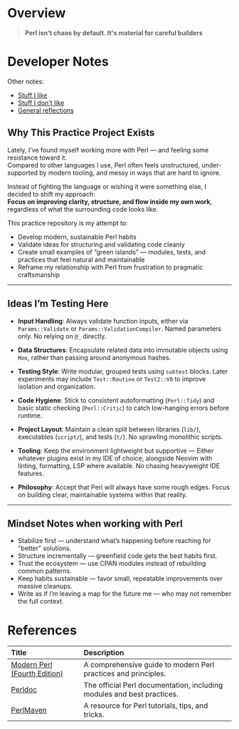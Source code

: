 # Overview

> **Perl isn't chaos by default. It's material for careful builders**

# Developer Notes

Other notes: 
* [Stuff I like](./likes.md)
* [Stuff I don't like](./dislikes.md)
* [General reflections](./reflections.md)

## Why This Practice Project Exists

Lately, I’ve found myself working more with Perl — and feeling some resistance toward it.  
Compared to other languages I use, Perl often feels unstructured, under-supported by modern tooling, and messy in ways that are hard to ignore.

Instead of fighting the language or wishing it were something else, I decided to shift my approach:  
**Focus on improving clarity, structure, and flow inside my own work**, regardless of what the surrounding code looks like.

This practice repository is my attempt to:
- Develop modern, sustainable Perl habits
- Validate ideas for structuring and validating code cleanly
- Create small examples of “green islands” — modules, tests, and practices that feel natural and maintainable
- Reframe my relationship with Perl from frustration to pragmatic craftsmanship

---

## Ideas I’m Testing Here

- **Input Handling**: Always validate function inputs, either via `Params::Validate` or `Params::ValidationCompiler`. Named parameters only. No relying on `@_` directly.

- **Data Structures**: Encapsulate related data into immutable objects using `Moo`, rather than passing around anonymous hashes.

- **Testing Style**: Write modular, grouped tests using `subtest` blocks. Later experiments may include `Test::Routine` or `Test2::V0` to improve isolation and organization.

- **Code Hygiene**: Stick to consistent autoformatting (`Perl::Tidy`) and basic static checking (`Perl::Critic`) to catch low-hanging errors before runtime.

- **Project Layout**: Maintain a clean split between libraries (`lib/`), executables (`script/`), and tests (`t/`). No sprawling monolithic scripts.

- **Tooling**: Keep the environment lightweight but supportive — Either whatever plugins exist in my IDE of choice, alongside Neovim with linting, formatting, LSP where available. No chasing heavyweight IDE features.

- **Philosophy**: Accept that Perl will always have some rough edges. Focus on building clear, maintainable systems within that reality.

---

## Mindset Notes when working with Perl

- Stabilize first — understand what’s happening before reaching for "better" solutions.
- Structure incrementally — greenfield code gets the best habits first.
- Trust the ecosystem — use CPAN modules instead of rebuilding common patterns.
- Keep habits sustainable — favor small, repeatable improvements over massive cleanups.
- Write as if I’m leaving a map for the future me — who may not remember the full context.


# References

| Title                                                                                          | Description                                                            |
|:-----------------------------------------------------------------------------------------------|:-----------------------------------------------------------------------| 
| [Modern Perl (Fourth Edition)](https://pragprog.com/titles/swperl/modern-perl-fourth-edition/) | A comprehensive guide to modern Perl practices and principles.         |
| [Perldoc](https://perldoc.perl.org/)                                                           | The official Perl documentation, including modules and best practices. |
| [PerlMaven](https://perlmaven.com/)                                                            | A resource for Perl tutorials, tips, and tricks.                       |
